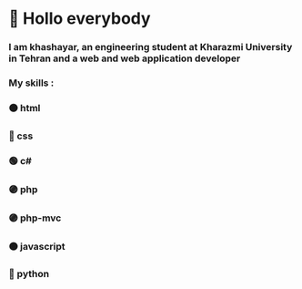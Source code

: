 # :wave: Hollo everybody
### I am khashayar, an engineering student at Kharazmi University in Tehran and a web and web application developer
### My skills :
### 🟠 html
### 🔵 css
### 🟢 c#
### 🟣 php
### 🟣 php-mvc
### 🟠 javascript
### 🔵 python
